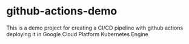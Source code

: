 # github-actions-demo
This is a demo project for creating a CI/CD pipeline with github actions deploying it in Google Cloud Platform Kubernetes Engine
